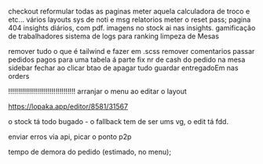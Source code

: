 checkout
reformular todas as paginas
meter aquela calculadora de troco e etc...
vários layouts
sys de noti e msg
relatorios
meter o reset pass;
pagina 404
insights diários, com pdf.
imagens no stock
ai nas insights.
gamificação de trabalhadores
sistema de logs para ranking
limpeza de Mesas

remover tudo o que é tailwind e fazer em .scss
remover comentarios
passar pedidos pagos para uma tabela á parte
fix nr de cash do pedido na mesa
sidebar fechar ao clicar
btao de apagar tudo
guardar entregadoEm nas orders

!!!!!!!!!!!!!!!!!!!!!!!!!!!!!!!!!!
arranjar o menu ao editar o layout

https://lopaka.app/editor/8581/31567

o stock tá todo bugado - o fallback tem de ser ums vg,
o edit tá fdd.

enviar erros via api, picar o ponto p2p

tempo de demora do pedido (estimado, no menu);

